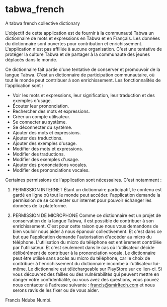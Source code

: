 # tabwa_french

A tabwa french collective dictionary

L'objectif de cette application est de fournir à la communauté Tabwa un dictionnaire de mots et expressions en Tabwa et en Français. Les données du dictionnaire sont ouvertes pour contribution et enrichissement. L'application n'est pas affiliée à aucune organisation. C'est une tentative de protéger la culture Tabwa et de partager à la communauté des jeunes déplacés dans le monde.


Ce dictionnaire fait partie d'une tentative de conserver et promouvoir de la langue Tabwa. C'est un dictionnaire de participation communautaire, où tout le monde peut contribuer à son enrichissement.
Les fonctionnalités de l'application sont :
- Voir les mots et expressions, leur signification, leur traduction et des exemples d'usage.
- Écouter leur prononciation.
- Rechercher des mots et expressions.
- Créer un compte utilisateur.
- Se connecter au système.
- Se déconnecter du système.
- Ajouter des mots et expressions.
- Ajouter des traductions.
- Ajouter des exemples d'usage.
- Modifier des mots et expressions.
- Modifier des traductions.
- Modifier des exemples d'usage.
- Ajouter des prononciations vocales.
- Modifier des prononciations vocales.

Certaines permissions de l'application sont nécessaires. C'est notamment :
1. PERMISSION INTERNET
   Étant un dictionnaire participatif, le contenu est gardé en ligne où tout le monde peut accéder. l'application demande la permission de se connecter sur internet pour pouvoir échanger les données de la plateforme.

2. PERMISSION DE MICROPHONE
   Comme ce dictionnaire est un projet de conservation de la langue Tabwa, il est possible de contribuer à son enrichissement. C'est pour cette raison que nous vous demandons de bien vouloir nous aider à nous épanouir collectivement.
   Et c'est dans ce but que l'application demande l'autorisation d'accéder au micro du téléphone. L'utilisation du micro du téléphone est entièrement contrôlée par l'utilisateur. Et c'est seulement dans le cas où l'utilisateur décide délibérément de contribuer à la prononciation vocale.
   Le dictionnaire peut être utilisé sans accès au micro du téléphone, car le choix de contribuer à l'enrichissement du dictionnaire incombe à l'utilisateur lui-même.
   Le dictionnaire est téléchargeable sur PlayStore sur ce lien-ci.
   Si vous découvrez des failles ou des vulnérabilités qui peuvent mettre en danger votre confidentialité, ou vous avez des questions, vous pouvez nous contacter à l'adresse suivante : francis@smirltech.com et nous serons ravis de les fixer ou de vous aider.


Francis Nduba Numbi.
